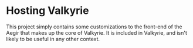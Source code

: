 Hosting Valkyrie
================

This project simply contains some customizations to the front-end of the Aegir
that makes up the core of Valkyrie. It is included in Valkyrie, and isn't
likely to be useful in any other context.

